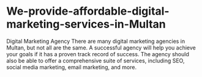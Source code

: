 # We-provide-affordable-digital-marketing-services-in-Multan
Digital Marketing Agency There are many digital marketing agencies in Multan, but not all are the same. A successful agency will help you achieve your goals if it has a proven track record of success. The agency should also be able to offer a comprehensive suite of services, including SEO, social media marketing, email marketing, and more.
